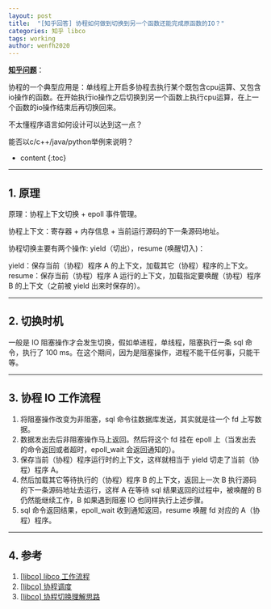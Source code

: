```yaml
---
layout: post
title:  "[知乎回答] 协程如何做到切换到另一个函数还能完成原函数的IO？"
categories: 知乎 libco
tags: working
author: wenfh2020
---
```


[**知乎问题**](https://www.zhihu.com/question/503292770/answer/2261532968)：

协程的一个典型应用是：单线程上开启多协程去执行某个既包含cpu运算、又包含io操作的函数。在开始执行io操作之后切换到另一个函数上执行cpu运算，在上一个函数的io操作结束后再切换回来。

不太懂程序语言如何设计可以达到这一点？

能否以c/c++/java/python举例来说明？




* content
{:toc}

---

## 1. 原理

原理：协程上下文切换 + epoll 事件管理。

协程上下文：寄存器 + 内存信息 + 当前运行源码的下一条源码地址。

协程切换主要有两个操作: yield（切出），resume (唤醒切入)：

yield：保存当前（协程）程序 A 的上下文，加载其它（协程）程序的上下文。
resume：保存当前（协程）程序 A 运行的上下文，加载指定要唤醒（协程）程序 B 的上下文（之前被 yield 出来时保存的）。

---

## 2. 切换时机

一般是 IO 阻塞操作才会发生切换，假如单进程，单线程，阻塞执行一条 sql 命令，执行了 100 ms。在这个期间，因为是阻塞操作，进程不能干任何事，只能干等。

---

## 3. 协程 IO 工作流程

1. 将阻塞操作改变为非阻塞，sql 命令往数据库发送，其实就是往一个 fd 上写数据。
2. 数据发出去后非阻塞操作马上返回。然后将这个 fd 挂在 epoll 上（当发出去的命令返回或者超时，epoll_wait 会返回通知的）。
3. 保存当前（协程）程序运行时的上下文，这样就相当于 yield 切走了当前（协程）程序 A。
4. 然后加载其它等待执行的（协程）程序 B 的上下文，返回上一次 B 执行源码的下一条源码地址去运行，这样 A 在等待 sql 结果返回的过程中，被唤醒的 B 仍然能继续工作，B 如果遇到阻塞 IO 也同样执行上述步骤。
5. sql 命令返回结果，epoll_wait 收到通知返回，resume 唤醒 fd 对应的 A（协程）程序。

---

## 4. 参考

1. [[libco] libco 工作流程](https://wenfh2020.com/2020/12/28/libco-workflow/)
2. [[libco] 协程调度](https://wenfh2020.com/2020/12/27/libco-dispatch/)
3. [[libco] 协程切换理解思路](https://wenfh2020.com/2020/12/17/libco-switch/)
